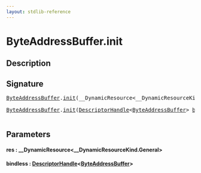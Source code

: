 ```yaml
---
layout: stdlib-reference
---
```


# ByteAddressBuffer\.init

## Description





## Signature 

<pre>
<a href="../types/byteaddressbuffer-04b/index" class="code_type">ByteAddressBuffer</a>.<a href="init">init</a>(__DynamicResource&lt;__DynamicResourceKind.General&gt; <a href="init#decl-res" class="code_param">res</a>);

<a href="../types/byteaddressbuffer-04b/index" class="code_type">ByteAddressBuffer</a>.<a href="init">init</a>(<a href="../types/descriptorhandle-0a/index" class="code_type">DescriptorHandle</a>&lt;<a href="../types/byteaddressbuffer-04b/index" class="code_type">ByteAddressBuffer</a>&gt; <a href="init#decl-bindless" class="code_param">bindless</a>);

</pre>

## Parameters

####  <a id="decl-res"></a>res  : \_\_DynamicResource\<\_\_DynamicResourceKind\.General\>
####  <a id="decl-bindless"></a>bindless  : [DescriptorHandle](../types/descriptorhandle-0a/index)\<[ByteAddressBuffer](../types/byteaddressbuffer-04b/index)\>

